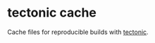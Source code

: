 # tectonic cache

Cache files for reproducible builds with
[tectonic](https://tectonic-typesetting.github.io/).
